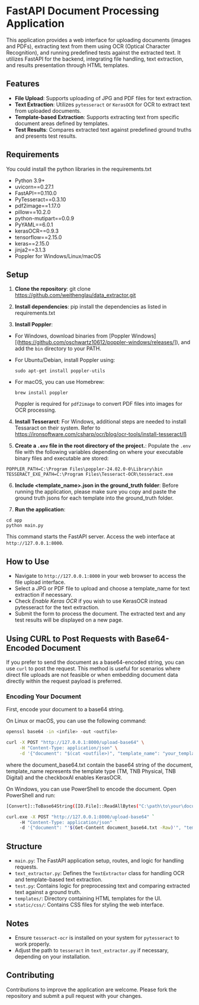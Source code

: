 # FastAPI Document Processing Application

This application provides a web interface for uploading documents (images and PDFs), extracting text from them using OCR (Optical Character Recognition), and running predefined tests against the extracted text. It utilizes FastAPI for the backend, integrating file handling, text extraction, and results presentation through HTML templates.

## Features

- **File Upload**: Supports uploading of JPG and PDF files for text extraction.
- **Text Extraction**: Utilizes `pytesseract` or `KerasOCR` for OCR to extract text from uploaded documents.
- **Template-based Extraction**: Supports extracting text from specific document areas defined by templates.
- **Test Results**: Compares extracted text against predefined ground truths and presents test results.

## Requirements
You could install the python libraries in the requirements.txt
- Python 3.9+
- uvicorn==0.27.1
- FastAPI==0.110.0
- PyTesseract==0.3.10
- pdf2image==1.17.0
- pillow==10.2.0
- python-mutipart==0.0.9
- PyYAML==6.0.1
- kerasOCR==0.9.3
- tensorflow==2.15.0
- keras==2.15.0
- jinja2==3.1.3
- Poppler for Windows/Linux/macOS


## Setup

1. **Clone the repository**:
git clone https://github.com/weithenglau/data_extractor.git

2. **Install dependencies**:
pip install the dependencies as listed in requirements.txt

3. **Install Poppler**:
- For Windows, download binaries from [Poppler Windows][(https://github.com/oschwartz10612/poppler-windows/releases/]), and add the `bin` directory to your PATH.
- For Ubuntu/Debian, install Poppler using:
  ```
  sudo apt-get install poppler-utils
  ```
- For macOS, you can use Homebrew:
  ```
  brew install poppler
  ```

  Poppler is required for `pdf2image` to convert PDF files into images for OCR processing.

4. **Install Tesserarct**:
For Windows, additional steps are needed to install Tessaract on their system. Refer to https://ironsoftware.com/csharp/ocr/blog/ocr-tools/install-tesseract/ß

5. **Create a `.env` file in the root directory of the project.**:
Populate the `.env` file with the following variables depending on where your executable binary files and executable are stored:
```plaintext
POPPLER_PATH=C:\Program Files\poppler-24.02.0-0\Library\bin
TESSERACT_EXE_PATH=C:\Program Files\Tesseract-OCR\tesseract.exe
```

6. **Include <template_name>.json in the ground_truth folder**:
Before running the application, please make sure you copy and paste the ground truth jsons for each template into the ground_truth folder. 

7. **Run the application**:
  ```
 cd app
 python main.py
   ```

This command starts the FastAPI server. Access the web interface at `http://127.0.0.1:8000`.

## How to Use

- Navigate to `http://127.0.0.1:8000` in your web browser to access the file upload interface.
- Select a JPG or PDF file to upload and choose a template_name for text extraction if necessary.
- Check *Enable Keras OCR* if you wish to use KerasOCR instead pytesseract for the text extraction.  
- Submit the form to process the document. The extracted text and any test results will be displayed on a new page.

## Using CURL to Post Requests with Base64-Encoded Document

If you prefer to send the document as a base64-encoded string, you can use `curl` to post the request. This method is useful for scenarios where direct file uploads are not feasible or when embedding document data directly within the request payload is preferred.

### Encoding Your Document

First, encode your document to a base64 string. 

On Linux or macOS, you can use the following command:

```bash
openssl base64 -in <infile> -out <outfile>

curl -X POST "http://127.0.0.1:8000/upload-base64" \
     -H "Content-Type: application/json" \
     -d '{"document": "$(cat <outfile>)", "template_name": "your_template_name", "checkboxAI":0}'
```
where the document_base64.txt contain the base64 string of the document, template_name represents the template type (TM, TNB Physical, TNB Digital) and the checkboxAI enables KerasOCR. 

On Windows, you can use PowerShell to encode the document. Open PowerShell and run:

```bash
[Convert]::ToBase64String([IO.File]::ReadAllBytes("C:\path\to\your\document.pdf")) | Out-File document_base64.txt

curl.exe -X POST "http://127.0.0.1:8000/upload-base64" `
     -H "Content-Type: application/json" `
     -d '{"document": "'$(Get-Content document_base64.txt -Raw)'", "template_name": "your_template_name", "checkboxAI":0}'
```

## Structure

- `main.py`: The FastAPI application setup, routes, and logic for handling requests.
- `text_extractor.py`: Defines the `TextExtractor` class for handling OCR and template-based text extraction.
- `test.py`: Contains logic for preprocessing text and comparing extracted text against a ground truth.
- `templates/`: Directory containing HTML templates for the UI.
- `static/css/`: Contains CSS files for styling the web interface.

## Notes

- Ensure `tesseract-ocr` is installed on your system for `pytesseract` to work properly.
- Adjust the path to `tesseract` in `text_extractor.py` if necessary, depending on your installation.

## Contributing

Contributions to improve the application are welcome. Please fork the repository and submit a pull request with your changes.
